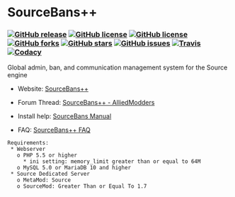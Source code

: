 ﻿SourceBans++
============
### [![GitHub release](https://img.shields.io/github/release/sbpp/sourcebans-pp.svg?style=flat-square)](https://github.com/sbpp/sourcebans-pp/releases/tag/1.5.4.7) [![GitHub license](https://img.shields.io/badge/license-GPLv3-blue.svg?style=flat-square)](https://raw.githubusercontent.com/sbpp/sourcebans-pp/v1.x/SOURCEMOD-LICENSE.txt) [![GitHub license](https://img.shields.io/badge/license-CC_BY--NC--SA_3.0-blue.svg?style=flat-square)](https://creativecommons.org/licenses/by-nc-sa/3.0/) [![GitHub forks](https://img.shields.io/github/forks/sbpp/sourcebans-pp.svg?style=flat-square)](https://github.com/sbpp/sourcebans-pp/network) [![GitHub stars](https://img.shields.io/github/stars/sbpp/sourcebans-pp.svg?style=flat-square)](https://github.com/sbpp/sourcebans-pp/stargazers) [![GitHub issues](https://img.shields.io/github/issues/sbpp/sourcebans-pp.svg?style=flat-square)](https://github.com/sbpp/sourcebans-pp/issues) [![Travis](https://img.shields.io/travis/sbpp/sourcebans-pp.svg?style=flat-square)](https://travis-ci.org/sbpp/sourcebans-pp) [![Codacy](https://img.shields.io/codacy/grade/1fc9e40bde8e40dca8680e4b2d51256b.svg?style=flat-square)](https://www.codacy.com/app/sbpp/sourcebans-pp)

Global admin, ban, and communication management system for the Source engine

- Website: [SourceBans++](https://sbpp.github.io/)

- Forum Thread: [SourceBans++ - AlliedModders](https://forums.alliedmods.net/showthread.php?p=2303384)

- Install help: [SourceBans Manual](https://www.gameconnect.net/projects/sourcebans/manual/)

- FAQ: [SourceBans++ FAQ](https://sbpp.github.io/faq/)

```
Requirements:
 * Webserver
   o PHP 5.5 or higher
     * ini setting: memory_limit greater than or equal to 64M
   o MySQL 5.0 or MariaDB 10 and higher
 * Source Dedicated Server
   o MetaMod: Source
   o SourceMod: Greater Than or Equal To 1.7
```
